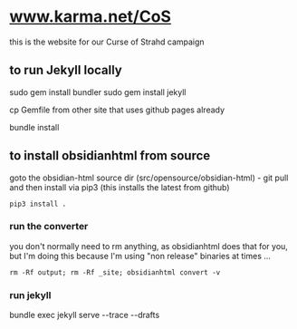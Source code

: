 # www.karma.net/CoS

this is the website for our Curse of Strahd campaign

## to run Jekyll locally

sudo gem install bundler
sudo gem install jekyll

cp Gemfile from other site that uses github pages already

bundle install

## to install obsidianhtml from source

goto the obsidian-html source dir (src/opensource/obsidian-html) - git pull and then install via pip3 (this installs the latest from github)

`pip3 install .`

### run the converter

you don't normally need to rm anything, as obsidianhtml does that for you, but I'm doing this because I'm using "non release" binaries at times ...

```rm -Rf output; rm -Rf _site; obsidianhtml convert -v```

### run jekyll

bundle exec jekyll serve --trace --drafts

